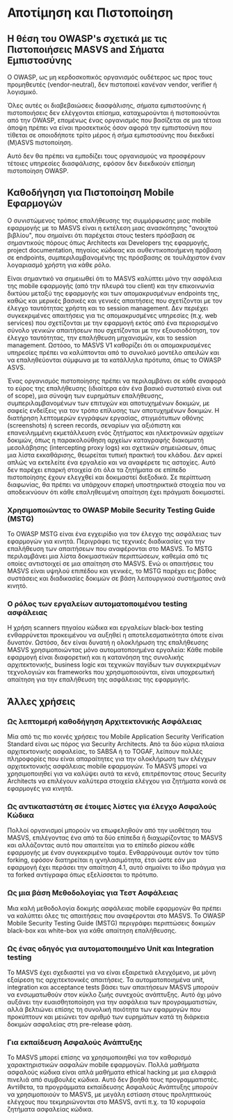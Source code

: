 # Αποτίμηση και Πιστοποίηση

## Η θέση του OWASP's σχετικά με τις Πιστοποιήσεις MASVS and Σήματα Εμπιστοσύνης

O OWASP, ως μη κερδοσκοπικός οργανισμός ουδέτερος ως προς τους προμηθευτές (vendor-neutral), δεν πιστοποιεί κανέναν vendor, verifier ή λογισμικό.

Όλες αυτές οι διαβεβαιώσεις διασφάλισης, σήματα εμπιστοσύνης ή πιστοποιήσεις δεν ελέγχονται επίσημα, καταχωρούνται ή πιστοποιούνται από την OWASP, επομένως ένας οργανισμός που βασίζεται σε μια τέτοια άποψη πρέπει να είναι προσεκτικός όσον αφορά την εμπιστοσύνη που τίθεται σε οποιοδήποτε τρίτο μέρος ή σήμα εμπιστοσύνης που διεκδικεί (M)ASVS πιστοποίηση.

Αυτό δεν θα πρέπει να εμποδίζει τους οργανισμούς να προσφέρουν τέτοιες υπηρεσίες διασφάλισης, εφόσον δεν διεκδικούν επίσημη πιστοποίηση OWASP.

## Καθοδήγηση για Πιστοποίηση Mobile Εφαρμογών

Ο συνιστώμενος τρόπος επαλήθευσης της συμμόρφωσης μιας mobile εφαρμογής με το MASVS είναι η εκτέλεση μιας ανασκόπησης "ανοιχτού βιβλίου", που σημαίνει ότι παρέχεται στους testers πρόσβαση σε σημαντικούς πόρους όπως Architects και Developers της εφαρμογής, project documentation, πηγαίος κώδικας και αυθεντικοποιήμενη πρόβαση σε endpoints, συμπεριλαμβανομένης της πρόσβασης σε τουλάχιστον έναν λογαριασμό χρήστη για κάθε ρόλο.

Είναι σημαντικό να σημειωθεί ότι το MASVS καλύπτει μόνο την ασφάλεια της mobile εφαρμογής (από την πλευρά του client) και την επικοινωνία δικτύου μεταξύ της εφαρμογής και των απομακρυσμένων endpoints της, καθώς και μερικές βασικές και γενικές απαιτήσεις που σχετίζονται με τον έλεγχο ταυτότητας χρήστη και το session management. Δεν περιέχει συγκεκριμένες απαιτήσεις για τις απομακρυσμένες υπηρεσίες (π.χ. web services) που σχετίζονται με την εφαρμογή εκτός από ένα περιορισμένο σύνολο γενικών απαιτήσεων που σχετίζονται με την εξουσιοδότηση, τον έλεγχο ταυτότητας, την επαλήθευση μηχανισμών, και το session management. Ωστόσο, το MASVS V1 καθορίζει ότι οι απομακρυσμένες υπηρεσίες πρέπει να καλύπτονται από το συνολικό μοντέλο απειλών και να επαληθεύονται σύμφωνα με τα κατάλληλα πρότυπα, όπως το OWASP ASVS.

Ένας οργανισμός πιστοποίησης πρέπει να περιλαμβάνει σε κάθε αναφορά το εύρος της επαλήθευσης (ιδιαίτερα εάν ένα βασικό συστατικό είναι out of scope), μια σύνοψη των ευρημάτων επαλήθευσης, συμπεριλαμβανομένων των επιτυχών και αποτυχημένων δοκιμών, με σαφείς ενδείξεις για τον τρόπο επίλυσης των αποτυχημένων δοκιμών. Η διατήρηση λεπτομερών εγγράφων εργασίας, στιγμιότυπων οθόνης (screenshots) ή screen records, σεναρίων για αξιόπιστη και επανειλημμένη εκμετάλλευση ενός ζητήματος και ηλεκτρονικών αρχείων δοκιμών, όπως η παρακολούθηση αρχείων καταγραφής διακομιστή μεσολάβησης (intercepting proxy logs) και σχετικών σημειώσεων, όπως μια λίστα εκκαθάρισης, θεωρείται τυπική πρακτική του κλάδου. Δεν αρκεί απλώς να εκτελείτε ένα εργαλείο και να αναφέρετε τις αστοχίες. Αυτό δεν παρέχει επαρκή στοιχεία ότι όλα τα ζητήματα σε επίπεδο πιστοποίησης έχουν ελεγχθεί και δοκιμαστεί διεξοδικά. Σε περίπτωση διαφωνίας, θα πρέπει να υπάρχουν επαρκή υποστηρικτικά στοιχεία που να αποδεικνύουν ότι κάθε επαληθευμένη απαίτηση έχει πράγματι δοκιμαστεί.

### Χρησιμοποιώντας το OWASP Mobile Security Testing Guide (MSTG)

Το OWASP MSTG είναι ένα εγχειρίδιο για τον έλεγχο της ασφάλειας των εφαρμογών για κινητά. Περιγράφει τις τεχνικές διαδικασίες για την επαλήθευση των απαιτήσεων που αναφέρονται στο MASVS. Το MSTG περιλαμβάνει μια λίστα δοκιμαστικών περιπτώσεων, καθεμία από τις οποίες αντιστοιχεί σε μια απαίτηση στο MASVS. Ενώ οι απαιτήσεις του MASVS είναι υψηλού επιπέδου και γενικές, το MSTG παρέχει εις βάθος συστάσεις και διαδικασίες δοκιμών σε βάση λειτουργικού συστήματος ανά κινητό.

### Ο ρόλος των εργαλείων αυτοματοποιμένου testing ασφάλειας

Η χρήση scanners πηγαίου κώδικα και εργαλείων black-box testing ενθαρρύνεται προκειμένου να αυξηθεί η αποτελεσματικότητα όποτε είναι δυνατόν. Ωστόσο, δεν είναι δυνατή η ολοκλήρωση της επαλήθευσης MASVS χρησιμοποιώντας μόνο αυτοματοποιημένα εργαλεία: Κάθε mobile εφαρμογή είναι διαφορετική και η κατανόηση της συνολικής αρχιτεκτονικής, business logic και τεχνικών παγίδων των συγκεκριμένων τεχνολογιών και frameworks που χρησιμοποιούνται, είναι υποχρεωτική απαίτηση για την επαλήθευση της ασφάλειας της εφαρμογής.

## Άλλες χρήσεις

### Ως λεπτομερή καθοδήγηση Αρχιτεκτονικής Ασφάλειας

Μία από τις πιο κοινές χρήσεις του Mobile Application Security Verification Standard είναι ως πόρος για Security Architects. Από τα δύο κύρια πλαίσια αρχιτεκτονικής ασφαλείας, το SABSA ή το TOGAF, λείπουν πολλές πληροφορίες που είναι απαραίτητες για την ολοκλήρωση των ελέγχων αρχιτεκτονικής ασφάλειας mobile εφαρμογών. Το MASVS μπορεί να χρησιμοποιηθεί για να καλύψει αυτά τα κενά, επιτρέποντας στους Security Architects να επιλέγουν καλύτερα στοιχεία ελέγχου για ζητήματα κοινά σε εφαρμογές για κινητά.

### Ως αντικαταστάτη σε έτοιμες λίστες για έλεγχο Ασφαλούς Κώδικα  

Πολλοί οργανισμοί μπορούν να επωφεληθούν από την υιοθέτηση του MASVS, επιλέγοντας ένα από τα δύο επίπεδα ή διαχωρίζοντας το MASVS και αλλάζοντας αυτό που απαιτείται για το επίπεδο ρίσκου κάθε εφαρμογής με έναν συγκεκριμένο τομέα. Ενθαρρύνουμε αυτόν τον τύπο forking, εφόσον διατηρείται η ιχνηλασιμότητα, έτσι ώστε εάν μια εφαρμογή έχει περάσει την απαίτηση 4.1, αυτό σημαίνει το ίδιο πράγμα για τα forked αντίγραφα όπως εξελίσσεται το πρότυπο.

### Ως μια βάση Μεθοδολογίας για Τεστ Ασφάλειας

Μια καλή μεθοδολογία δοκιμής ασφάλειας mobile εφαρμογών θα πρέπει να καλύπτει όλες τις απαιτήσεις που αναφέρονται στο MASVS. To OWASP Mobile Security Testing Guide (MSTG) περιγράφει περιπτώσεις δοκιμών black-box και white-box για κάθε απαίτηση επαλήθευσης.

### Ως ένας οδηγός για αυτοματοποιημένο Unit και Integration testing

Το MASVS έχει σχεδιαστεί για να είναι εξαιρετικά ελεγχόμενο, με μόνη εξαίρεση τις αρχιτεκτονικές απαιτήσεις. Τα αυτοματοποιημένα unit, integration και acceptance tests βάσει των απαιτήσεων MASVS μπορούν να ενσωματωθούν στον κύκλο ζωής συνεχούς ανάπτυξης. Αυτό όχι μόνο αυξάνει την ευαισθητοποίηση για την ασφάλεια των προγραμματιστών, αλλά βελτιώνει επίσης τη συνολική ποιότητα των εφαρμογών που προκύπτουν και μειώνει τον αριθμό των ευρημάτων κατά τη διάρκεια δοκιμών ασφαλείας στη pre-release φάση.

### Για εκπαίδευση Ασφαλούς Ανάπτυξης

Το MASVS μπορεί επίσης να χρησιμοποιηθεί για τον καθορισμό χαρακτηριστικών ασφαλών mobile εφαρμογών. Πολλά μαθήματα ασφαλούς κώδικα είναι απλά μαθήματα ethical hacking με μια ελαφριά πινελιά από συμβουλές κώδικα. Αυτό δεν βοηθά τους προγραμματιστές. Αντίθετα, τα προγράμματα εκπαίδευσης Ασφαλούς Ανάπτυξης μπορούν να χρησιμοποιούν το MASVS, με μεγάλη εστίαση στους προληπτικούς ελέγχους που τεκμηριώνονται στο MASVS, αντί π.χ. τα 10 κορυφαία ζητήματα ασφαλείας κώδικα.